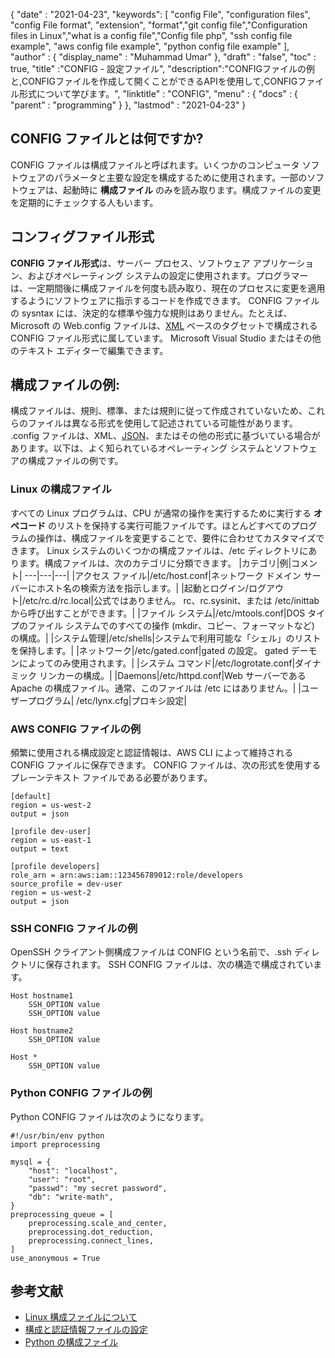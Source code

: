 {
  "date" : "2021-04-23",
  "keywords": [ "config File", "configuration files", "config File format", "extension", "format","git config file","Configuration files in Linux","what is a config file","Config file php", "ssh config file example", "aws config file example", "python config file example" ],
  "author" : {
    "display_name" : "Muhammad Umar"
},
  "draft" : "false",
  "toc" : true,
  "title" :"CONFIG - 設定ファイル",
  "description":"CONFIGファイルの例と,CONFIGファイルを作成して開くことができるAPIを使用して,CONFIGファイル形式について学びます。",
  "linktitle" : "CONFIG",
  "menu" : {
    "docs" : {
      "parent" : "programming"
}
},
  "lastmod" : "2021-04-23"
}

## CONFIG ファイルとは何ですか?
CONFIG ファイルは構成ファイルと呼ばれます。いくつかのコンピュータ ソフトウェアのパラメータと主要な設定を構成するために使用されます。一部のソフトウェアは、起動時に **構成ファイル** のみを読み取ります。構成ファイルの変更を定期的にチェックする人もいます。

## コンフィグファイル形式
**CONFIG ファイル形式**は、サーバー プロセス、ソフトウェア アプリケーション、およびオペレーティング システムの設定に使用されます。プログラマーは、一定期間後に構成ファイルを何度も読み取り、現在のプロセスに変更を適用するようにソフトウェアに指示するコードを作成できます。 CONFIG ファイルの sysntax には、決定的な標準や強力な規則はありません。たとえば、Microsoft の Web.config ファイルは、[XML](/web/xml/) ベースのタグセットで構成される CONFIG ファイル形式に属しています。 Microsoft Visual Studio またはその他のテキスト エディターで編集できます。

## 構成ファイルの例:
構成ファイルは、規則、標準、または規則に従って作成されていないため、これらのファイルは異なる形式を使用して記述されている可能性があります。 .config ファイルは、XML、[JSON](/web/json/)、またはその他の形式に基づいている場合があります。以下は、よく知られているオペレーティング システムとソフトウェアの構成ファイルの例です。

### Linux の構成ファイル
すべての Linux プログラムは、CPU が通常の操作を実行するために実行する **オペコード** のリストを保持する実行可能ファイルです。ほとんどすべてのプログラムの操作は、構成ファイルを変更することで、要件に合わせてカスタマイズできます。 Linux システムのいくつかの構成ファイルは、/etc ディレクトリにあります。構成ファイルは、次のカテゴリに分類できます。
|カテゴリ|例|コメント|
---|---|---|
|アクセス ファイル|/etc/host.conf|ネットワーク ドメイン サーバーにホスト名の検索方法を指示します。|
|起動とログイン/ログアウト|/etc/rc.d/rc.local|公式ではありません。 rc、rc.sysinit、または /etc/inittab から呼び出すことができます。|
|ファイル システム|/etc/mtools.conf|DOS タイプのファイル システムでのすべての操作 (mkdir、コピー、フォーマットなど) の構成。|
|システム管理|/etc/shells|システムで利用可能な「シェル」のリストを保持します。|
|ネットワーク|/etc/gated.conf|gated の設定。 gated デーモンによってのみ使用されます。|
|システム コマンド|/etc/logrotate.conf|ダイナミック リンカーの構成。|
|Daemons|/etc/httpd.conf|Web サーバーである Apache の構成ファイル。通常、このファイルは /etc にはありません。|
|ユーザープログラム| /etc/lynx.cfg|プロキシ設定|
### AWS CONFIG ファイルの例
頻繁に使用される構成設定と認証情報は、AWS CLI によって維持される CONFIG ファイルに保存できます。 CONFIG ファイルは、次の形式を使用するプレーンテキスト ファイルである必要があります。
```
[default]
region = us-west-2
output = json

[profile dev-user]
region = us-east-1
output = text

[profile developers]
role_arn = arn:aws:iam::123456789012:role/developers
source_profile = dev-user
region = us-west-2
output = json
```
### SSH CONFIG ファイルの例
OpenSSH クライアント側構成ファイルは CONFIG という名前で、.ssh ディレクトリに保存されます。 SSH CONFIG ファイルは、次の構造で構成されています。
```
Host hostname1
    SSH_OPTION value
    SSH_OPTION value

Host hostname2
    SSH_OPTION value

Host *
    SSH_OPTION value
```
### Python CONFIG ファイルの例
Python CONFIG ファイルは次のようになります。

```
#!/usr/bin/env python
import preprocessing

mysql = {
    "host": "localhost",
    "user": "root",
    "passwd": "my secret password",
    "db": "write-math",
}
preprocessing_queue = [
    preprocessing.scale_and_center,
    preprocessing.dot_reduction,
    preprocessing.connect_lines,
]
use_anonymous = True
```



## 参考文献

* [Linux 構成ファイルについて](https://developer.ibm.com/technologies/linux/articles/l-config/)
* [構成と認証情報ファイルの設定](https://docs.aws.amazon.com/cli/latest/userguide/cli-configure-files.html)
* [Python の構成ファイル](https://martin-thoma.com/configuration-files-in-python/)


